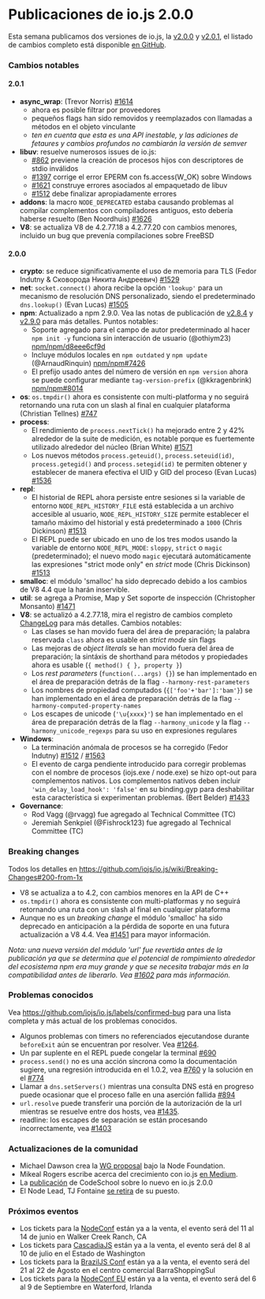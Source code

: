 # Publicaciones de io.js 2.0.0
Esta semana publicamos dos versiones de io.js, la [v2.0.0](https://iojs.org/dist/v2.0.0/) y [v2.0.1](https://iojs.org/dist/v2.0.1/), el listado de cambios completo está disponible [en GitHub](https://github.com/iojs/io.js/blob/v1.x/CHANGELOG.md).

### Cambios notables

#### 2.0.1
* **async_wrap**: (Trevor Norris) [#1614](https://github.com/iojs/io.js/pull/1614)
  - ahora es posible filtrar por proveedores
  - pequeños flags han sido removidos y reemplazados con llamadas a métodos en el objeto vinculante
  - _ten en cuenta que esta es una API inestable, y las adiciones de fetaures y cambios profundos no cambiarán la versión de semver_
* **libuv**: resuelve numerosos issues de io.js:
  - [#862](https://github.com/iojs/io.js/issues/862) previene la creación de procesos hijos con descriptores de stdio inválidos
  - [#1397](https://github.com/iojs/io.js/issues/1397) corrige el error EPERM con fs.access(W_OK) sobre Windows
  - [#1621](https://github.com/iojs/io.js/issues/1621) construye errores asociados al empaquetado de libuv
  - [#1512](https://github.com/iojs/io.js/issues/1512) debe finalizar apropiadamente errores
* **addons**: la macro `NODE_DEPRECATED` estaba causando problemas al compilar complementos con compiladores antiguos, esto debería haberse resuelto (Ben Noordhuis) [#1626](https://github.com/iojs/io.js/pull/1626)
* **V8**: se actualiza V8 de 4.2.77.18 a 4.2.77.20 con cambios menores, incluido un bug que prevenía compilaciones sobre FreeBSD

#### 2.0.0
* **crypto**: se reduce significativamente el uso de memoria para TLS (Fedor Indutny & Сковорода Никита Андреевич) [#1529](https://github.com/iojs/io.js/pull/1529)
* **net**: `socket.connect()` ahora recibe la opción `'lookup'` para un mecanismo de resolución DNS personalizado, siendo el predeterminado `dns.lookup()` (Evan Lucas) [#1505](https://github.com/iojs/io.js/pull/1505)
* **npm**: Actualizado a npm 2.9.0. Vea las notas de publicación de [v2.8.4](https://github.com/npm/npm/releases/tag/v2.8.4) y [v2.9.0](https://github.com/npm/npm/releases/tag/v2.9.0) para más detalles. Puntos notables:
  - Soporte agregado para el campo de autor predeterminado al hacer `npm init -y` funciona sin interacción de usuario (@othiym23) [npm/npm/d8eee6cf9d](https://github.com/npm/npm/commit/d8eee6cf9d2ff7aca68dfaed2de76824a3e0d9af)
  - Incluye módulos locales en `npm outdated` y `npm update` (@ArnaudRinquin) [npm/npm#7426](https://github.com/npm/npm/issues/7426)
  - El prefijo usado antes del número de versión en `npm version` ahora se puede configurar mediante `tag-version-prefix` (@kkragenbrink) [npm/npm#8014](https://github.com/npm/npm/issues/8014)
* **os**: `os.tmpdir()` ahora es consistente con multi-platforma y no seguirá retornando una ruta con un slash al final en cualquier plataforma (Christian Tellnes) [#747](https://github.com/iojs/io.js/pull/747)
* **process**:
  - El rendimiento de `process.nextTick()` ha mejorado entre 2 y 42% alrededor de la suite de medición, es notable porque es fuertemente utilizado alrededor del núcleo (Brian White) [#1571](https://github.com/iojs/io.js/pull/1571)
  - Los nuevos métodos `process.geteuid()`, `process.seteuid(id)`, `process.getegid()` and `process.setegid(id)` te permiten obtener y establecer de manera efectiva el UID y GID del proceso (Evan Lucas) [#1536](https://github.com/iojs/io.js/pull/1536)
* **repl**:
  - El historial de REPL ahora persiste entre sesiones si la variable de entorno `NODE_REPL_HISTORY_FILE` está establecida a un archivo accesible al usuario, `NODE_REPL_HISTORY_SIZE` permite establecer el tamaño máximo del historial y está predeterminado a `1000` (Chris Dickinson) [#1513](https://github.com/iojs/io.js/pull/1513)
  - El REPL puede ser ubicado en uno de los tres modos usando la variable de entorno `NODE_REPL_MODE`: `sloppy`, `strict` o `magic` (predeterminado); el nuevo modo `magic` ejecutará automáticamente las expresiones "strict mode only" en _strict_ mode (Chris Dickinson) [#1513](https://github.com/iojs/io.js/pull/1513)
* **smalloc**: el módulo 'smalloc' ha sido deprecado debido a los cambios de V8 4.4 que la harán inservible.
* **util**: se agrega a Promise, Map y Set soporte de inspección (Christopher Monsanto) [#1471](https://github.com/iojs/io.js/pull/1471)
* **V8**: se actualizó a 4.2.77.18, mira el registro de cambios completo [ChangeLog](https://chromium.googlesource.com/v8/v8/+/refs/heads/4.2.77/ChangeLog) para más detalles. Cambios notables:
  - Las clases se han movido fuera del área de preparación; la palabra reservada `class` ahora es usable en _strict mode_ sin flags
  - Las mejoras de _object literals_ se han movido fuera del área de preparación; la sintáxis de shorthand para métodos y propiedades ahora es usable (`{ method() { }, property }`)
  - Los _rest parameters_ (`function(...args) {}`) se han implementado en el área de preparación detrás de la flag `--harmony-rest-parameters`
  - Los nombres de propiedad computados (`{['foo'+'bar']:'bam'}`) se han implementado en el área de preparación detrás de la flag `--harmony-computed-property-names`
  - Los escapes de unicode (`'\u{xxxx}'`) se han implementado en el área de preparación detrás de la flag `--harmony_unicode` y la flag `--harmony_unicode_regexps` para su uso en expresiones regulares
* **Windows**:
  - La terminación anómala de procesos se ha corregido (Fedor Indutny)  [#1512](https://github.com/iojs/io.js/issues/1512) / [#1563](https://github.com/iojs/io.js/pull/1563)
  - El evento de carga pendiente introducido para corregir problemas con el nombre de procesos (iojs.exe / node.exe) se hizo opt-out para complementos nativos. Los complementos nativos deben incluir `'win_delay_load_hook': 'false'` en su binding.gyp para deshabilitar esta característica si experimentan problemas. (Bert Belder) [#1433](https://github.com/iojs/io.js/pull/1433)
* **Governance**:
  - Rod Vagg (@rvagg) fue agregado al Technical Committee (TC)
  - Jeremiah Senkpiel (@Fishrock123) fue agregado al Technical Committee (TC)

### Breaking changes

Todos los detalles en https://github.com/iojs/io.js/wiki/Breaking-Changes#200-from-1x

* V8 se actualiza a to 4.2, con cambios menores en la API de C++
* `os.tmpdir()` ahora es consistente con multi-platformas y no seguirá retornando una ruta con un slash al final en cualquier plataforma
* Aunque no es un *breaking change* el módulo 'smalloc' ha sido deprecado en anticipación a la pérdida de soporte en una futura actualización a  V8 4.4. Vea [#1451](https://github.com/iojs/io.js/issues/1451) para mayor información.

_Nota: una nueva versión del módulo 'url' fue revertida antes de la publicación ya que se determina que el potencial de rompimiento alrededor del ecosistema npm era muy grande y que se necesita trabajar más en la compatibilidad antes de liberarlo. Vea [#1602](https://github.com/iojs/io.js/pull/1602) para más información._

### Problemas conocidos
Vea https://github.com/iojs/io.js/labels/confirmed-bug para una lista completa y más actual de los problemas conocidos.

* Algunos problemas con timers no referenciados ejecutandose durante `beforeExit` aún se encuentran por resolver. Vea [#1264](https://github.com/iojs/io.js/issues/1264).
* Un par suplente en el REPL puede congelar la terminal [#690](https://github.com/iojs/io.js/issues/690)
* `process.send()` no es una acción síncrona como la documentación sugiere, una regresión introducida en el 1.0.2, vea [#760](https://github.com/iojs/io.js/issues/760) y la solución en el [#774](https://github.com/iojs/io.js/issues/774)
* Llamar a `dns.setServers()` mientras una consulta DNS está en progreso puede ocasionar que el proceso falle en una aserción fallida [#894](https://github.com/iojs/io.js/issues/894)
* `url.resolve` puede transferir una porción de la autorización de la url mientras se resuelve entre dos hosts, vea [#1435](https://github.com/iojs/io.js/issues/1435).
* readline: los escapes de separación se están procesando incorrectamente, vea [#1403](https://github.com/iojs/io.js/issues/1403)

### Actualizaciones de la comunidad

* Michael Dawson crea la [WG proposal](https://github.com/mhdawson/workgroup-proposals) bajo la Node Foundation.
* Mikeal Rogers escribe acerca del crecimiento con io.js [en Medium](https://medium.com/node-js-javascript/growing-up-27d6cc8b7c53).
* La [publicación](https://www.codeschool.com/blog/2015/05/08/whats-new-in-io-js-2-0-0/) de CodeSchool sobre lo nuevo en io.js 2.0.0
* El Node Lead, TJ Fontaine [se retira](http://blog.nodejs.org/2015/05/08/next-chapter/) de su puesto.

### Próximos eventos

* Los tickets para la [NodeConf](http://nodeconf.com/) están ya a la venta, el evento será del 11 al 14 de junio en Walker Creek Ranch, CA
* Los tickets para [CascadiaJS](http://2015.cascadiajs.com/) están ya a la venta, el evento será del 8 al 10 de julio en el Estado de Washington
* Los tickets para la [BrazilJS Conf](http://braziljs.com.br/) están ya a la venta, el evento será del 21 al 22 de Agosto en el centro comercial BarraShoppingSul
* Los tickets para la [NodeConf EU](http://nodeconf.eu/) están ya a la venta, el evento será del 6 al 9 de Septiembre en Waterford, Irlanda
